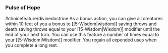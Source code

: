### Pulse of Hope
#choicefeature/divinedoctrine
As a bonus action, you can give all creatures within 10 feet of you a bonus to [[5-Wisdom|wisdom]] saving throws and death saving throws equal to your [[5-Wisdom|Wisdom]] modifier until the end of your next turn. You can use this feature a number of times equal to your [[5-Wisdom|Wisdom]] modifier. You regain all expended uses when you complete a long rest.

